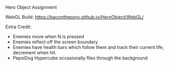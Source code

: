 Hero Object Assignment 

WebGL Build:  https://bacontheporo.github.io/HeroObject/WebGL/

Extra Credit:
- Enemies move when N is pressed
- Enemies reflect off the screen boundary 
- Enemies have health bars which follow them and track their current life, decrement when hit. 
- PepsiDog Hypercube occasionally flies through the background

